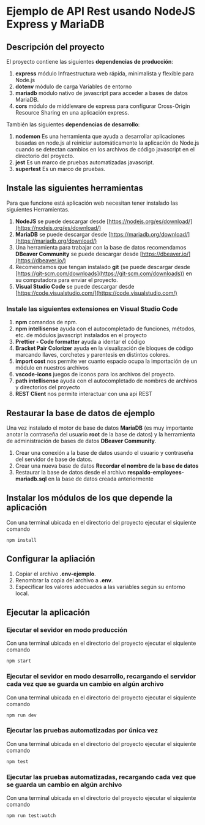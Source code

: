 # Ejemplo de API Rest usando NodeJS Express y MariaDB
## Descripción del proyecto

El proyecto contiene las siguientes **dependencias de producción**:
1. **express**  módulo Infraestructura web rápida, minimalista y flexible para Node.js
2. **dotenv**   módulo de carga Variables de entorno
3. **mariadb**	módulo nativo de javascript para acceder a bases de datos MariaDB.
4. **cors**		módulo de middleware de express para configurar Cross-Origin Resource Sharing en una aplicación express.

También las siguientes **dependencias de desarrollo**:
1. **nodemon**	    Es una herramienta que ayuda a desarrollar aplicaciones basadas en node.js al reiniciar automáticamente la aplicación de Node.js cuando se detectan cambios en los archivos de código javascript en el directorio del proyecto.
2. **jest**		    Es un marco de pruebas automatizadas javascript.
3. **supertest**	Es un marco de pruebas.

## Instale las siguientes herramientas

Para que funcione está aplicación web necesitan tener instalado las siguientes Herramientas.

1. **NodeJS** se puede descargar desde [https://nodejs.org/es/download/](https://nodejs.org/es/download/)
2. **MariaDB** se puede descargar desde [https://mariadb.org/download/](https://mariadb.org/download/)
3. Una herramienta para trabajar con la base de datos recomendamos **DBeaver Community** se puede descargar desde [https://dbeaver.io/](https://dbeaver.io/)
4. Recomendamos que tengan instalado **git** (se puede descargar desde [https://git-scm.com/downloads](https://git-scm.com/downloads)) en su computadora para enviar el proyecto.
5. **Visual Studio Code** se puede descargar desde [https://code.visualstudio.com/](https://code.visualstudio.com/)
### Instale las siguientes extensiones en Visual Studio Code
1. **npm**  comandos de npm.
2. **npm intellisense** ayuda con el autocompletado de funciones, métodos, etc. de módulos javascript instalados en el proyecto 
3. **Prettier - Code formatter** ayuda a identar el código
4. **Bracket Pair Colorizer** ayuda en la visualización de bloques de código marcando llaves, corchetes y parentesis en distintos colores.
5. **import cost**  nos permite ver cuanto espacio ocupa la importación de un módulo en nuestros archivos
6. **vscode-icons** juegos de iconos para los archivos del proyecto.
7. **path intellisense** ayuda con el autocompletado de nombres de archivos y directorios del proyecto
8. **REST Client**  nos permite interactuar con una api REST

## Restaurar la base de datos de ejemplo

Una vez instalado el motor de base de datos **MariaDB** (es muy importante anotar la contraseña del usuario **root** de la base de datos) y la herramienta de administración de bases de datos **DBeaver Community**.

1. Crear una conexión a la base de datos usando el usuario y contraseña del servidor de base de datos.
2. Crear una nueva base de datos **Recordar el nombre de la base de datos**
3. Restaurar la base de datos desde el archivo **respaldo-employees-mariadb.sql** en la base de datos creada anteriormente

## Instalar los módulos de los que depende la aplicación

Con una terminal ubicada en el directorio del proyecto ejecutar el siquiente comando

```
npm install
```

## Configurar la apliación

1. Copiar el archivo **.env-ejemplo**.
2. Renombrar la copia del archivo a **.env**.
3. Especificar los valores adecuados a las variables según su entorno local.

## Ejecutar la aplicación

### Ejecutar el sevidor en modo producción

Con una terminal ubicada en el directorio del proyecto ejecutar el siquiente comando

```
npm start
```

### Ejecutar el sevidor en modo desarrollo, recargando el servidor cada vez que se guarda un cambio en algún archivo

Con una terminal ubicada en el directorio del proyecto ejecutar el siquiente comando

```
npm run dev
```

### Ejecutar las pruebas automatizadas  por única vez

Con una terminal ubicada en el directorio del proyecto ejecutar el siquiente comando

```
npm test
```

### Ejecutar las pruebas automatizadas, recargando cada vez que se guarda un cambio en algún archivo

Con una terminal ubicada en el directorio del proyecto ejecutar el siquiente comando

```
npm run test:watch
```
